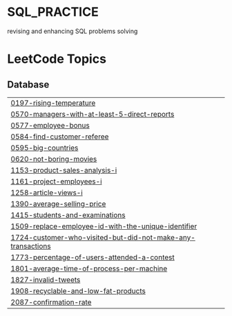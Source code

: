 # SQL_PRACTICE
revising and enhancing SQL problems solving

<!---LeetCode Topics Start-->
# LeetCode Topics
## Database
|  |
| ------- |
| [0197-rising-temperature](https://github.com/Arvi7048/SQL_PRACTICE/tree/master/0197-rising-temperature) |
| [0570-managers-with-at-least-5-direct-reports](https://github.com/Arvi7048/SQL_PRACTICE/tree/master/0570-managers-with-at-least-5-direct-reports) |
| [0577-employee-bonus](https://github.com/Arvi7048/SQL_PRACTICE/tree/master/0577-employee-bonus) |
| [0584-find-customer-referee](https://github.com/Arvi7048/SQL_PRACTICE/tree/master/0584-find-customer-referee) |
| [0595-big-countries](https://github.com/Arvi7048/SQL_PRACTICE/tree/master/0595-big-countries) |
| [0620-not-boring-movies](https://github.com/Arvi7048/SQL_PRACTICE/tree/master/0620-not-boring-movies) |
| [1153-product-sales-analysis-i](https://github.com/Arvi7048/SQL_PRACTICE/tree/master/1153-product-sales-analysis-i) |
| [1161-project-employees-i](https://github.com/Arvi7048/SQL_PRACTICE/tree/master/1161-project-employees-i) |
| [1258-article-views-i](https://github.com/Arvi7048/SQL_PRACTICE/tree/master/1258-article-views-i) |
| [1390-average-selling-price](https://github.com/Arvi7048/SQL_PRACTICE/tree/master/1390-average-selling-price) |
| [1415-students-and-examinations](https://github.com/Arvi7048/SQL_PRACTICE/tree/master/1415-students-and-examinations) |
| [1509-replace-employee-id-with-the-unique-identifier](https://github.com/Arvi7048/SQL_PRACTICE/tree/master/1509-replace-employee-id-with-the-unique-identifier) |
| [1724-customer-who-visited-but-did-not-make-any-transactions](https://github.com/Arvi7048/SQL_PRACTICE/tree/master/1724-customer-who-visited-but-did-not-make-any-transactions) |
| [1773-percentage-of-users-attended-a-contest](https://github.com/Arvi7048/SQL_PRACTICE/tree/master/1773-percentage-of-users-attended-a-contest) |
| [1801-average-time-of-process-per-machine](https://github.com/Arvi7048/SQL_PRACTICE/tree/master/1801-average-time-of-process-per-machine) |
| [1827-invalid-tweets](https://github.com/Arvi7048/SQL_PRACTICE/tree/master/1827-invalid-tweets) |
| [1908-recyclable-and-low-fat-products](https://github.com/Arvi7048/SQL_PRACTICE/tree/master/1908-recyclable-and-low-fat-products) |
| [2087-confirmation-rate](https://github.com/Arvi7048/SQL_PRACTICE/tree/master/2087-confirmation-rate) |
<!---LeetCode Topics End-->